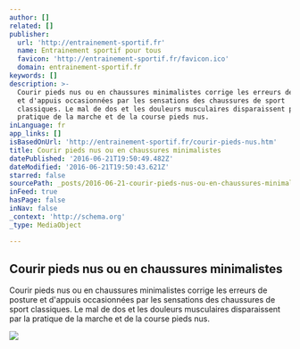 ```yaml
---
author: []
related: []
publisher:
  url: 'http://entrainement-sportif.fr'
  name: Entrainement sportif pour tous
  favicon: 'http://entrainement-sportif.fr/favicon.ico'
  domain: entrainement-sportif.fr
keywords: []
description: >-
  Courir pieds nus ou en chaussures minimalistes corrige les erreurs de posture
  et d'appuis occasionnées par les sensations des chaussures de sport
  classiques. Le mal de dos et les douleurs musculaires disparaissent par la
  pratique de la marche et de la course pieds nus.
inLanguage: fr
app_links: []
isBasedOnUrl: 'http://entrainement-sportif.fr/courir-pieds-nus.htm'
title: Courir pieds nus ou en chaussures minimalistes
datePublished: '2016-06-21T19:50:49.482Z'
dateModified: '2016-06-21T19:50:43.621Z'
starred: false
sourcePath: _posts/2016-06-21-courir-pieds-nus-ou-en-chaussures-minimalistes.md
inFeed: true
hasPage: false
inNav: false
_context: 'http://schema.org'
_type: MediaObject

---
```

<article style=""><h1>Courir pieds nus ou en chaussures minimalistes</h1><p>Courir pieds nus ou en chaussures minimalistes corrige les erreurs de posture et d'appuis occasionnées par les sensations des chaussures de sport classiques. Le mal de dos et les douleurs musculaires disparaissent par la pratique de la marche et de la course pieds nus.</p><img src="http://entrainement-sportif.fr/courir-pieds-nus.jpg" /></article>